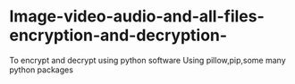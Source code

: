 # Image-video-audio-and-all-files-encryption-and-decryption-
To encrypt and decrypt using python software 
Using pillow,pip,some many python packages
